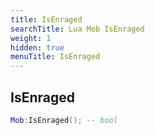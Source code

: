 ```yaml
---
title: IsEnraged
searchTitle: Lua Mob IsEnraged
weight: 1
hidden: true
menuTitle: IsEnraged
---
```

## IsEnraged
```lua
Mob:IsEnraged(); -- bool
```